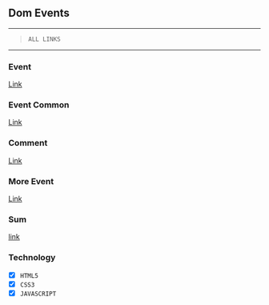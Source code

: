 ## Dom Events
---
> `ALL LINKS`
---

### Event
[Link](https://farhan-nahid.github.io/dom-events/event.html)

### Event Common
[Link](https://farhan-nahid.github.io/dom-events/event-common.html)

### Comment
[Link](https://farhan-nahid.github.io/dom-events/comment.html)

### More Event
[Link](https://farhan-nahid.github.io/dom-events/more-event.html)

### Sum
[link](https://farhan-nahid.github.io/dom-events/sum.html)

### Technology

- [x] `HTML5`
- [x] `CSS3`
- [x] `JAVASCRIPT`
